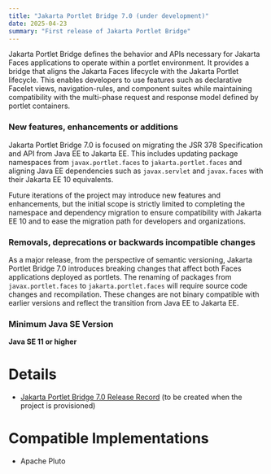 ```yaml
---
title: "Jakarta Portlet Bridge 7.0 (under development)"
date: 2025-04-23
summary: "First release of Jakarta Portlet Bridge"
---
```


Jakarta Portlet Bridge defines the behavior and APIs necessary for Jakarta Faces applications to operate within a portlet environment. It provides a bridge that aligns the Jakarta Faces lifecycle with the Jakarta Portlet lifecycle. This enables developers to use features such as declarative Facelet views, navigation-rules, and component suites while maintaining compatibility with the multi-phase request and response model defined by portlet containers.

### New features, enhancements or additions

Jakarta Portlet Bridge 7.0 is focused on migrating the JSR 378 Specification and API from Java EE to Jakarta EE. This includes updating package namespaces from `javax.portlet.faces` to `jakarta.portlet.faces` and aligning Java EE dependencies such as `javax.servlet` and `javax.faces` with their Jakarta EE 10 equivalents.

Future iterations of the project may introduce new features and enhancements, but the initial scope is strictly limited to completing the namespace and dependency migration to ensure compatibility with Jakarta EE 10 and to ease the migration path for developers and organizations.

### Removals, deprecations or backwards incompatible changes

As a major release, from the perspective of semantic versioning, Jakarta Portlet Bridge 7.0 introduces breaking changes that affect both Faces applications deployed as portlets. The renaming of packages from `javax.portlet.faces` to `jakarta.portlet.faces` will require source code changes and recompilation. These changes are not binary compatible with earlier versions and reflect the transition from Java EE to Jakarta EE.

### Minimum Java SE Version

**Java SE 11 or higher**

# Details

* [Jakarta Portlet Bridge 7.0 Release Record](https://projects.eclipse.org/projects/ee4j.faces-bridge/releases/7.0) (to be created when the project is provisioned)

# Compatible Implementations
* Apache Pluto
